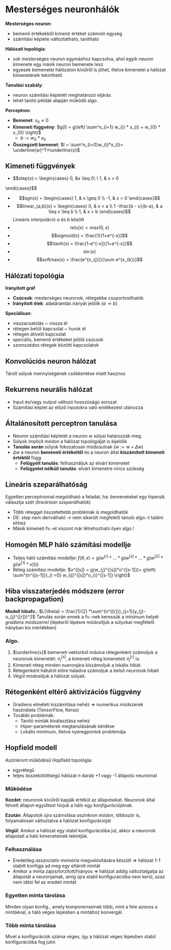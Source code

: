 # Mesterséges neuronhálók

**Mesterséges neuron**: 
- bemenő értékekből kimenő értéket számoló egység
- számítási képlete változtatható, tanítható

**Hálózati topológia**: 
- sok mesterséges neuron egymáshoz kapcsolva, ahol egyik neuron kimenete egy másik neuron bemenete lesz
- egyesek bemenetei hálózaton kívülről is jöhet, illetve kimenetei a hálózat kimenetének tekinthető

**Tanulási szabály**:
- neuron számítási képletét meghatározó eljárás
- lehet tanító példák alapján működő algo.

**Perceptron**:
- **Bemenet**: $x_{0} \neq 0$
- **Kimeneti függvény**: $g(I) = g\left( \sum^n_{i=1} w_{i} * x_{i} + w_{0} * x_{0} \right)$
	- $b := w_{0} * x_{0}$
- **Összegzett bemenet**: $I = \sum^n_{i=0}w_{i}*x_{i}= \underline{w}^T*\underline{x}$

## Kimeneti függvények
- $$step(x):= \begin{cases}
  0, &x \leq 0\\ \\
1, & x > 0

\end{cases}$$
- $$sgn(x) = \begin{cases}
1, & x \geq 0 \\
-1, & x < 0
\end{cases}$$
- $$linear_{a,b}(x) = \begin{cases}
0, & x < a \\
1 -\frac{b - x}{b-a}, & a \leq x \leq b \\
1, & x > b
\end{cases}$$ Lineáris interpoláció $a$ és $b$ között
- $$relu(x) = max(0,x)$$ 
- $$sigmoid(x) = \frac{1}{1+e^{-x}}$$
-  $$\tanh(x) = \frac{1-e^{-x}}{1+e^{-x}}$$
- $$\sin(x)$$
- $$softmax(x) = \frac{e^{x_{j}}}{\sum e^{x_{k}}}$$ 

## Hálózati topológia
**Irányított gráf**
- **Csúcsok**: mesterséges  neuronok, rétegekbe csoportosíthatók
- **Irányított élek**: adatáramlás irányát jelölik ($a \to b$) 

**Speciálisan**: 
- visszacsatolás ~ vissza él
- rétegen belüli kapcsolat ~ hurok él
- rétegen átívelő kapcsolat
- speciális, bemenő értékeket jelölő csúcsok
- szomszédos rétegek közötti kapcsolatok

## Konvolúciós neuron hálózat
Tárolt súlyok mennyiségének csökkentése miatt hasznos

## Rekurrens neurális hálózat
- Input és/vagy output változó hosszúságú sorozat
- Számítási képlet az előző inputokra való emlékezést utánozza

## Általánosított perceptron tanulása
- Neuron számítási képletét a neuron $w$ súlyai határozzák meg.
- Súlyok implicit módon a hálózat topológiáját is kijelölik
- **Tanulás során** súlyok fokozatosan módosulnak ($w:=w+\Delta w$)
- $\Delta w$ a neuron **bemeneti értékeitől** és a neuron által **kiszámított kimeneti értéktől** függ
	- **Felügyelt tanulás**: felhasználjuk az elvárt kimenetet
	- **Felügyelet nélküli tanulás**: elvárt kimenetre nincs szükség

## Lineáris szeparálhatóság
Egyetlen perceptronnal megoldható a feladat, ha: bemeneteket egy hipersík választja szét (*lineárisan szeparálhatók*)

- Több réteggel összetettebb problémák is megoldhatók
- DE: $step$ nem deriválható -> nem sikerült megfelelő tanuló algo.-t találni ehhez
- Másik kimeneti fv.-el viszont már létrehozható ilyen algo.!

## Homogén MLP háló számítási modellje
- Teljes háló számítási modellje: $f(\theta,x)= g(w^{[r]}*\dots*g(w^{[s]}*\dots*g(w^{[2]}*g(w^{[1]}*x))))$
- Réteg számítási modellje: $o^{[s]} = g(w_{j}^{[s]}*o^{[s-1]})= g\left( \sum^{n^{[s-1]}}_{i =0} w_{ij}^{[s]}*o_{i}^{[s-1]}  \right)$

## Hiba visszaterjedés módszere (error backpropagation)

**Modell hibafv.**: $L(\theta) = \frac{1}{2} *\sum^{n^{[r]}}_{j=1}(y_{j}-o_{j}^{[r]})^2$
Tanulás során ennek a fv.-nek keressük a minimum helyét *gradiens módszerrel* (lépésről lépésre módosítjuk a súlyokat megfelelő irányban kis mértékben) 

### Algo.
1. $\underline{x}$ bemeneti vektorból indulva rétegenként számoljuk a neuronok kimenetét: $o_{j}^{[s]}$, a kimeneti réteg kimeneteit $o_{j}^{[r]}$ is.
2. Kimeneti réteg minden nueronjára kiszámoljuk a lokális hibát.
3. Rétegenként hátulról előre haladva számoljuk a belső neuronok hibáit
4. Végül módosítjuk a hálózat súlyait.

## Rétegenként eltérő aktivizációs függvény
- Gradiens elméleti kiszámítása nehéz => numerikus módszerek használata (TensorFlow, Keras)
- További problémák:
	- Tanító minták kiválasztása nehéz
	- Hiper-paraméterek megtanulásának kérdése
	- Lokális minimum, illetve nyeregpontok problémája

## Hopfield modell
Aszinkront működésű Hopfield topológia:
- egyrétegű
- teljes összekötöttségű hálózat $n$ darab +1 vagy -1 állapotú neuronnal

### Működése
**Kezdet**: neuronok kívülről kapják értékül az állapotaikat. Neuronok által felvett állapot-együttest hívjuk a háló egy *konfigurációjának*.

**Ezután**: Állapotok újra számolása *aszinkron módon*, többször is, folyamatosan változtatva a hálózat konfigurációját

**Végül**: Amikor a hálózat egy stabil konfigurációba jut, akkor a neuronok állapotait a háló kimeneteinek tekintjük.

### Felhasználása
- Eredetileg *asszociatív memória* megvalósítására készült => hálózat 1-1 stabilt konfigja ad meg egy eltárolt mintát
- Amikor a minta zajos/torzított/hiányos => hálózat addig változtatgatja az állapotát a neuronjainak, amíg újra stabil konfigurációba nem kerül, azaz nem idézi fel az eredeti mintát

### Egyetlen minta tárolása

Minden olyan konfig., amely komponenseinek több, mint a fele azonos a mintáéval, a háló véges lépésben a mintához konvergál.

### Több minta tárolása

Mivel a konfigurációk száma véges, így a hálózat véges lépésben stabil konfigurációba fog jutni